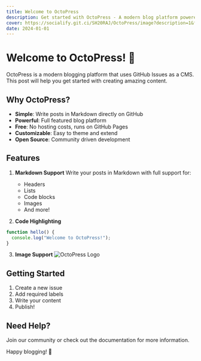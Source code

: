 ```yaml
---
title: Welcome to OctoPress
description: Get started with OctoPress - A modern blog platform powered by GitHub Issues
cover: https://socialify.git.ci/SH20RAJ/OctoPress/image?description=1&forks=1&issues=1&language=1&name=1&owner=1&stargazers=1&theme=Auto
date: 2024-01-01
---
```


# Welcome to OctoPress! 🎉

OctoPress is a modern blogging platform that uses GitHub Issues as a CMS. This post will help you get started with creating amazing content.

## Why OctoPress?

- **Simple**: Write posts in Markdown directly on GitHub
- **Powerful**: Full featured blog platform
- **Free**: No hosting costs, runs on GitHub Pages
- **Customizable**: Easy to theme and extend
- **Open Source**: Community driven development

## Features

1. **Markdown Support**
   Write your posts in Markdown with full support for:
   - Headers
   - Lists
   - Code blocks
   - Images
   - And more!

2. **Code Highlighting**
```javascript
function hello() {
  console.log("Welcome to OctoPress!");
}
```

3. **Image Support**
![OctoPress Logo](https://socialify.git.ci/SH20RAJ/OctoPress/image?description=1&forks=1&issues=1&language=1&name=1&owner=1&stargazers=1&theme=Auto)

## Getting Started

1. Create a new issue
2. Add required labels
3. Write your content
4. Publish!

## Need Help?

Join our community or check out the documentation for more information.

Happy blogging! 🚀
